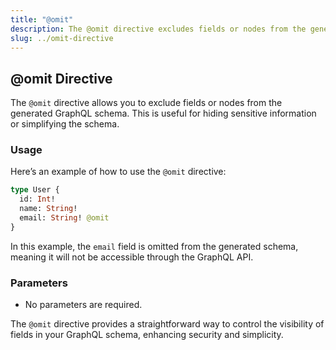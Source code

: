 ```yaml
---
title: "@omit"
description: The @omit directive excludes fields or nodes from the generated schema.
slug: ../omit-directive
---
```


## @omit Directive

The `@omit` directive allows you to exclude fields or nodes from the generated GraphQL schema. This is useful for hiding sensitive information or simplifying the schema.

### Usage

Here’s an example of how to use the `@omit` directive:

```graphql
type User {
  id: Int!
  name: String!
  email: String! @omit
}
```

In this example, the `email` field is omitted from the generated schema, meaning it will not be accessible through the GraphQL API.

### Parameters

- No parameters are required.

The `@omit` directive provides a straightforward way to control the visibility of fields in your GraphQL schema, enhancing security and simplicity.
